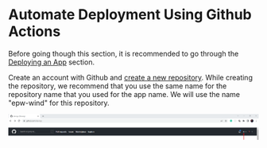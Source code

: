 # Automate Deployment Using Github Actions

Before going though this section, it is recommended to go through the [Deploying an App](deploying-app.md) section.

Create an account with Github and [create a new repository](https://docs.github.com/en/get-started/quickstart/create-a-repo). While creating the repository, we recommend that you use the same name for the repository name that you used for the app name. We will use the name "epw-wind" for this repository.

![](../.gitbook/assets/pollination-apps/create_repo.png)
